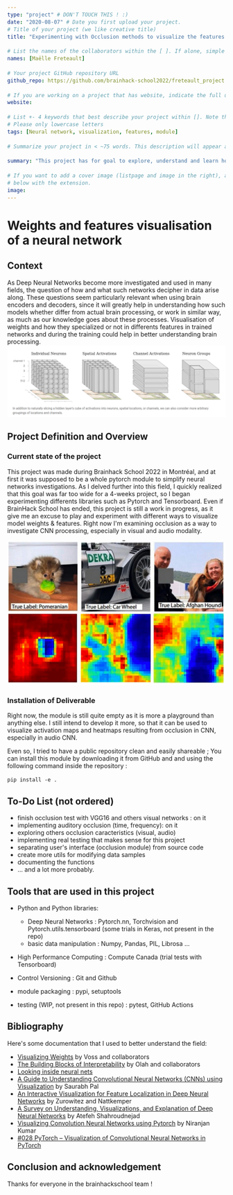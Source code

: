 ```yaml
---
type: "project" # DON'T TOUCH THIS ! :)
date: "2020-08-07" # Date you first upload your project.
# Title of your project (we like creative title)
title: "Experimenting with Occlusion methods to visualize the features learned by a CNN from audio or visual inputs"

# List the names of the collaborators within the [ ]. If alone, simple put your name within []
names: [Maëlle Freteault]

# Your project GitHub repository URL
github_repo: https://github.com/brainhack-school2022/freteault_project

# If you are working on a project that has website, indicate the full url including "https://" below or leave it empty.
website:

# List +- 4 keywords that best describe your project within []. Note that the project summary also involves a number of key words. Those are listed on top of the [github repository](https://github.com/brainhack-school2020/project_template), click `manage topics`.
# Please only lowercase letters
tags: [Neural network, visualization, features, module]

# Summarize your project in < ~75 words. This description will appear at the top of your page and on the list page with other projects..

summary: "This project has for goal to explore, understand and learn how to create comprehensive visualizations of the features learned by a convolution neural network, whether the model is specialized in auditory or visual input."

# If you want to add a cover image (listpage and image in the right), add it to your directory and indicate the name
# below with the extension.
image:
---
```

<!-- This is an html comment and this won't appear in the rendered page. You are now editing the "content" area, the core of your description. Everything that you can do in markdown is allowed below. We added a couple of comments to guide your through documenting your progress. -->

# Weights and features visualisation of a neural network

## Context
As Deep Neural Networks become more investigated and used in many fields, the question of how and what such networks decipher in data arise along. These questions seem particularly relevant when using brain encoders and decoders, since it will greatly help in understanding how such models whether differ from actual brain processing, or work in similar way, as much as our knowledge goes about these processes. Visualisation of weights and how they specialized or not in differents features in trained networks and during the training could help in better understanding brain processing.
![weights visualisation](weights_visu.png)

## Project Definition and Overview

### Current state of the project
   This project was made during Brainhack School 2022 in Montréal, and at first it was supposed to be a whole pytorch module to simplify neural networks investigations.
   As I delved further into this field, I quickly realized that this goal was far too wide for a 4-weeks project, so I began experimenting differents libraries such as Pytorch and Tensorboard.
   Even if BrainHack School has ended, this project is still a work in progress, as it give me an excuse to play and experiment with different ways to visualize model weights & features.
   Right now I'm examining occlusion as a way to investigate CNN processing, especially in visual and audio modality.

![visual occlusion](occlusin.png)

### Installation of Deliverable
Right now, the module is still quite empty as it is more a playground than anything else.
I still intend to develop it more, so that it can be used to visualize activation maps and heatmaps resulting from occlusion in CNN, especially in audio CNN.

Even so, I tried to have a public repository clean and easily shareable ; You can install this module by downloading it from GitHub and and using the following command inside the repository : 

`pip install -e .`

## To-Do List (not ordered)
- finish occlusion test with VGG16 and others visual networks : on it
- implementing auditory occlusion (time, frequency): on it
- exploring others occlusion caracteristics (visual, audio)
- implementing real testing that makes sense for this project
- separating user's interface (occlusion module) from source code
- create more utils for modifying data samples
- documenting the functions 
- ... and a lot more probably.

## Tools that are used in this project
- Python and Python libraries: 
   - Deep Neural Networks : Pytorch.nn, Torchvision and Pytorch.utils.tensorboard (some trials in Keras, not present in the repo)
   - basic data manipulation : Numpy, Pandas, PIL, Librosa ...
   
- High Performance Computing : Compute Canada (trial tests with Tensorboard)
- Control Versioning : Git and Github
- module packaging : pypi, setuptools
- testing (WIP, not present in this repo) : pytest, GitHub Actions

 ## Bibliography
 Here's some documentation that I used to better understand the field:
   - [Visualizing Weights](https://distill.pub/2020/circuits/visualizing-weights/) by Voss and collaborators
   - [The Building Blocks of Interpretability](https://distill.pub/2018/building-blocks/) by Olah and collaborators
   - [Looking inside neural nets](https://ml4a.github.io/ml4a/looking_inside_neural_nets/)
   - [A Guide to Understanding Convolutional Neural Networks (CNNs) using Visualization](https://www.analyticsvidhya.com/blog/2019/05/understanding-visualizing-neural-networks/) by Saurabh Pal
   - [An Interactive Visualization for Feature Localization in Deep Neural Networks](https://www.frontiersin.org/articles/10.3389/frai.2020.00049/full) by Zurowitez and Nattkemper
   - [A Survey on Understanding, Visualizations, and Explanation of Deep Neural Networks](https://arxiv.org/abs/2102.01792) by Atefeh Shahroudnejad
   - [Visualizing Convolution Neural Networks using Pytorch](https://towardsdatascience.com/visualizing-convolution-neural-networks-using-pytorch-3dfa8443e74e) by Niranjan Kumar
   - [#028 PyTorch – Visualization of Convolutional Neural Networks in PyTorch](https://datahacker.rs/028-visualization-and-understanding-of-convolutional-neural-networks-in-pytorch/)


## Conclusion and acknowledgement

Thanks for everyone in the brainhackschool team !
